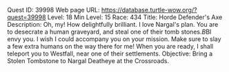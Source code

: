 Quest ID: 39998
Web page URL: https://database.turtle-wow.org/?quest=39998
Level: 18
Min Level: 15
Race: 434
Title: Horde Defender's Axe
Description: Oh, my! How delightfully brilliant. I love Nargal's plan. You are to desecrate a human graveyard, and steal one of their tomb stones.$B$BI envy you. I wish I could accompany you on your mission. Make sure to slay a few extra humans on the way there for me! When you are ready, I shall teleport you to Westfall, near one of their settlements.
Objective: Bring a Stolen Tombstone to Nargal Deatheye at the Crossroads.
